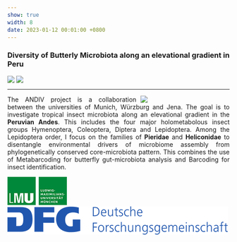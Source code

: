```yaml
---
show: true
width: 8
date: 2023-01-12 00:01:00 +0800
---
```

<div class="p-4" style="text-align: justify;">
    <h3>Diversity of Butterly Microbiota along an elevational gradient in Peru</h3>
     <div style="display: flex; flex-wrap: wrap; gap: 4px;">
     <img data-src="{{ 'assets/images/photos/IMG_6055m.jpg' | relative_url }}" class="lazy rounded frame-img" src="{{ '/assets/images/empty_300x200.png' | relative_url }}">
  <img data-src="{{ 'assets/images/photos/IMG_5996m.jpg' | relative_url }}" class="lazy rounded frame-img" src="{{ '/assets/images/empty_300x200.png' | relative_url }}">
         </div>
 <hr />
 <img data-src="{{ 'assets/images/photos/Peru_Pierid.jpg' | relative_url }}" class="lazy rounded frame-img" style="float: right; width: 40%; margin-left: 10px;"  src="{{ '/assets/images/empty_300x200.png' | relative_url }}">  
<p>
The ANDIV project is a collaboration between the universities of Munich, Würzburg and Jena. The goal is to investigate tropical insect microbiota along an elevational gradient in the <strong>Peruvian Andes</strong>. This includes the four major holometabolous insect groups Hymenoptera, Coleoptera, Diptera and Lepidoptera. Among the Lepidoptera order, I focus on the families of <strong>Pieridae</strong> and <strong>Heliconidae</strong> to disentangle environmental drivers of microbiome assembly from phylogenetically conserved core-microbiota pattern. This combines the use of Metabarcoding for butterfly gut-microbiota analysis and Barcoding for insect identification.
</p>
      <img src="/assets/logo/logo64_LMU.png" alt="LMU Logo" class="img-fluid logo-img">
     <img src="/assets/logo/logo64_DFG.png" alt="DFG Logo" class="img-fluid logo-img"> 
   <div style="display: flex; flex-direction: column; align-items: start; gap: 5px;">
   </div>
</div>
